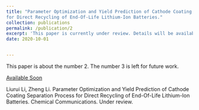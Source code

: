 ```yaml
---
title: "Parameter Optimization and Yield Prediction of Cathode Coating Separation Process
for Direct Recycling of End-Of-Life Lithium-Ion Batteries."
collection: publications
permalink: /publication/2
excerpt: 'This paper is currently under review. Details will be available soon.'
date: 2020-10-01


---
```

This paper is about the number 2. The number 3 is left for future work.

[Available Soon](http://academicpagSes.github.io/files/paper2.pdf)

Liurui Li, Zheng Li. Parameter Optimization and Yield Prediction of Cathode Coating Separation Process for Direct Recycling of End-Of-Life Lithium-Ion Batteries. Chemical Communications. Under review.